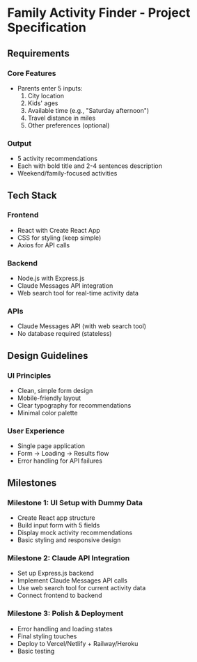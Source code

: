 # Family Activity Finder - Project Specification

## Requirements

### Core Features
- Parents enter 5 inputs:
  1. City location
  2. Kids' ages
  3. Available time (e.g., "Saturday afternoon")
  4. Travel distance in miles
  5. Other preferences (optional)

### Output
- 5 activity recommendations
- Each with bold title and 2-4 sentences description
- Weekend/family-focused activities

## Tech Stack

### Frontend
- React with Create React App
- CSS for styling (keep simple)
- Axios for API calls

### Backend
- Node.js with Express.js
- Claude Messages API integration
- Web search tool for real-time activity data

### APIs
- Claude Messages API (with web search tool)
- No database required (stateless)

## Design Guidelines

### UI Principles
- Clean, simple form design
- Mobile-friendly layout
- Clear typography for recommendations
- Minimal color palette

### User Experience
- Single page application
- Form → Loading → Results flow
- Error handling for API failures

## Milestones

### Milestone 1: UI Setup with Dummy Data
- Create React app structure
- Build input form with 5 fields
- Display mock activity recommendations
- Basic styling and responsive design

### Milestone 2: Claude API Integration
- Set up Express.js backend
- Implement Claude Messages API calls
- Use web search tool for current activity data
- Connect frontend to backend

### Milestone 3: Polish & Deployment
- Error handling and loading states
- Final styling touches
- Deploy to Vercel/Netlify + Railway/Heroku
- Basic testing